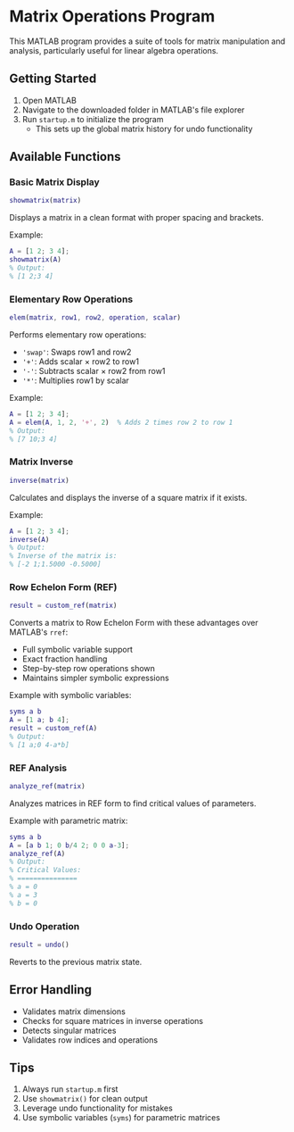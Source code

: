 # Matrix Operations Program

This MATLAB program provides a suite of tools for matrix manipulation and analysis, particularly useful for linear algebra operations.

## Getting Started

1. Open MATLAB
2. Navigate to the downloaded folder in MATLAB's file explorer
3. Run `startup.m` to initialize the program
   - This sets up the global matrix history for undo functionality

## Available Functions

### Basic Matrix Display
```matlab
showmatrix(matrix)
```
Displays a matrix in a clean format with proper spacing and brackets.

Example:
```matlab
A = [1 2; 3 4];
showmatrix(A)
% Output:
% [1 2;3 4]
```

### Elementary Row Operations
```matlab
elem(matrix, row1, row2, operation, scalar)
```
Performs elementary row operations:
- `'swap'`: Swaps row1 and row2
- `'+'`: Adds scalar × row2 to row1
- `'-'`: Subtracts scalar × row2 from row1
- `'*'`: Multiplies row1 by scalar

Example:
```matlab
A = [1 2; 3 4];
A = elem(A, 1, 2, '+', 2)  % Adds 2 times row 2 to row 1
% Output:
% [7 10;3 4]
```

### Matrix Inverse
```matlab
inverse(matrix)
```
Calculates and displays the inverse of a square matrix if it exists.

Example:
```matlab
A = [1 2; 3 4];
inverse(A)
% Output:
% Inverse of the matrix is:
% [-2 1;1.5000 -0.5000]
```

### Row Echelon Form (REF)
```matlab
result = custom_ref(matrix)
```
Converts a matrix to Row Echelon Form with these advantages over MATLAB's `rref`:
- Full symbolic variable support
- Exact fraction handling
- Step-by-step row operations shown
- Maintains simpler symbolic expressions

Example with symbolic variables:
```matlab
syms a b
A = [1 a; b 4];
result = custom_ref(A)
% Output:
% [1 a;0 4-a*b]
```

### REF Analysis
```matlab
analyze_ref(matrix)
```
Analyzes matrices in REF form to find critical values of parameters.

Example with parametric matrix:
```matlab
syms a b
A = [a b 1; 0 b/4 2; 0 0 a-3];
analyze_ref(A)
% Output:
% Critical Values:
% ===============
% a = 0
% a = 3
% b = 0
```

### Undo Operation
```matlab
result = undo()
```
Reverts to the previous matrix state.

## Error Handling
- Validates matrix dimensions
- Checks for square matrices in inverse operations
- Detects singular matrices
- Validates row indices and operations

## Tips
1. Always run `startup.m` first
2. Use `showmatrix()` for clean output
3. Leverage undo functionality for mistakes
4. Use symbolic variables (`syms`) for parametric matrices
